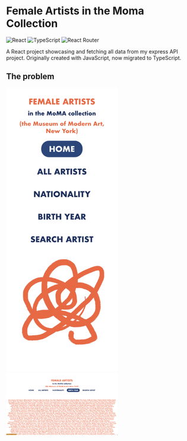 # Female Artists in the Moma Collection

![React](https://img.shields.io/badge/react-%2320232a.svg?style=for-the-badge&logo=react&logoColor=%2361DAFB)
![TypeScript](https://img.shields.io/badge/typescript-%23007ACC.svg?style=for-the-badge&logo=typescript&logoColor=white)
![React Router](https://img.shields.io/badge/React_Router-CA4245?style=for-the-badge&logo=react-router&logoColor=white)

A React project showcasing and fetching all data from my express API project. Originally created with JavaScript, now migrated to TypeScript. 

## The problem

<img width="300" alt="Female Artists Demo" src="./public/images/demo1.png">
<img width="300" alt="Female Artists Demo" src="./public/images/demo2.png">
